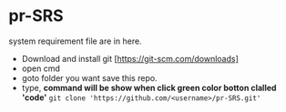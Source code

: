 # pr-SRS
system requirement file are in here.
* Download and install git [https://git-scm.com/downloads]
* open cmd
* goto folder you want save this repo.
* type, **command will be show when click green color botton clalled 'code'**
`git clone 'https://github.com/<username>/pr-SRS.git'`

